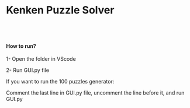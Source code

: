 <h1>Kenken Puzzle Solver</h1>
<br>
<br>
<h4>How to run?</h4>
<p>1- Open the folder in VScode </p>
<p>2- Run GUI.py file</p>
<p>If you want to run the 100 puzzles generator:</p>
<p>Comment the last line in GUI.py file, uncomment the line before it, and run GUI.py</p>
